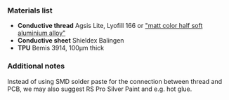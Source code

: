 ### Materials list
- **Conductive thread** Agsis Lite, Lyofill 166 or ["matt color half soft aluminium alloy"](https://bart-francis.be/en/10-50-100-metal/matt-color-half-soft-aluminium-alloy-45-gram-250mt/a-3113-50)
- **Conductive sheet** Shieldex Balingen
- **TPU** Bemis 3914, 100µm thick

### Additional notes
Instead of using SMD solder paste for the connection between thread and PCB, we may also suggest RS Pro Silver Paint and e.g. hot glue.
